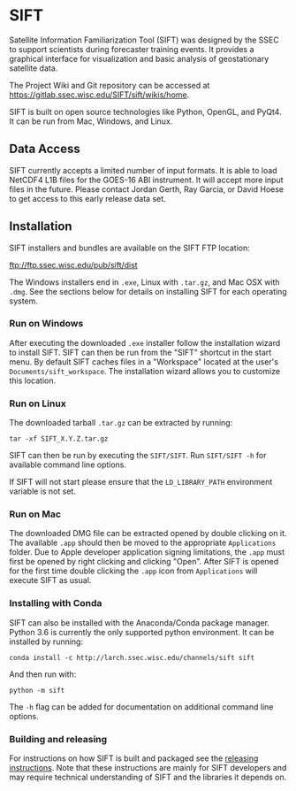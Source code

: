 SIFT
====

Satellite Information Familiarization Tool (SIFT) was designed by the SSEC to
support scientists during forecaster training events. It provides a graphical
interface for visualization and basic analysis of geostationary satellite data.

The Project Wiki and Git repository can be accessed at
https://gitlab.ssec.wisc.edu/SIFT/sift/wikis/home.

SIFT is built on open source technologies like Python, OpenGL, and PyQt4. It
can be run from Mac, Windows, and Linux.

Data Access
-----------

SIFT currently accepts a limited number of input formats. It is able to load
NetCDF4 L1B files for the GOES-16 ABI instrument. It will accept more input
files in the future. Please contact Jordan Gerth, Ray Garcia, or David Hoese
to get access to this early release data set.

Installation
------------

SIFT installers and bundles are available on the SIFT FTP location:

ftp://ftp.ssec.wisc.edu/pub/sift/dist
    
The Windows installers end in `.exe`, Linux with `.tar.gz`, and Mac OSX with
`.dmg`. See the sections below for details on installing SIFT for each
operating system.

### Run on Windows

After executing the downloaded `.exe` installer follow the installation
wizard to install SIFT. SIFT can then be run from the "SIFT" shortcut
in the start menu. By default SIFT caches files in a "Workspace" located
at the user's `Documents/sift_workspace`. The installation wizard allows
you to customize this location.

### Run on Linux

The downloaded tarball `.tar.gz` can be extracted by running:

    tar -xf SIFT_X.Y.Z.tar.gz
    
SIFT can then be run by executing the `SIFT/SIFT`. Run `SIFT/SIFT -h`
for available command line options.

If SIFT will not start please ensure that the `LD_LIBRARY_PATH` environment
variable is not set.

### Run on Mac

The downloaded DMG file can be extracted opened by double clicking on it.
The available `.app` should then be moved to the appropriate `Applications`
folder. Due to Apple developer application signing limitations, the `.app`
must first be opened by right clicking and clicking "Open". After SIFT is
opened for the first time double clicking the `.app` icon from `Applications`
will execute SIFT as usual.

### Installing with Conda

SIFT can also be installed with the Anaconda/Conda package manager. Python
3.6 is currently the only supported python environment. It can be installed by
running:

    conda install -c http://larch.ssec.wisc.edu/channels/sift sift
    
And then run with:

    python -m sift
    
The `-h` flag can be added for documentation on additional command line
options.

### Building and releasing

For instructions on how SIFT is built and packaged see the
[releasing instructions](RELEASING.md). Note that these instructions
are mainly for SIFT developers and may require technical understanding of
SIFT and the libraries it depends on.
